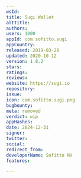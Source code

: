 ```yaml
---
wsId: 
title: Sugi Wallet
altTitle: 
authors: 
users: 1000
appId: com.sofitto.sugi
appCountry: 
released: 2019-03-20
updated: 2020-10-12
version: 1.8.2
stars: 
ratings: 
reviews: 
website: https://sugi.io
repository: 
issue: 
icon: com.sofitto.sugi.png
bugbounty: 
meta: removed
verdict: wip
appHashes: 
date: 2024-12-31
signer: 
twitter: 
social: 
redirect_from: 
developerName: Sofitto NV
features: 

---
```



